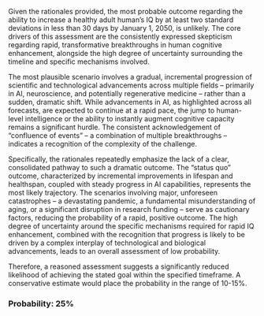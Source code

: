 Given the rationales provided, the most probable outcome regarding the ability to increase a healthy adult human’s IQ by at least two standard deviations in less than 30 days by January 1, 2050, is unlikely. The core drivers of this assessment are the consistently expressed skepticism regarding rapid, transformative breakthroughs in human cognitive enhancement, alongside the high degree of uncertainty surrounding the timeline and specific mechanisms involved.

The most plausible scenario involves a gradual, incremental progression of scientific and technological advancements across multiple fields – primarily in AI, neuroscience, and potentially regenerative medicine – rather than a sudden, dramatic shift.  While advancements in AI, as highlighted across all forecasts, are expected to continue at a rapid pace, the jump to human-level intelligence or the ability to instantly augment cognitive capacity remains a significant hurdle.  The consistent acknowledgement of “confluence of events” – a combination of multiple breakthroughs – indicates a recognition of the complexity of the challenge. 

Specifically, the rationales repeatedly emphasize the lack of a clear, consolidated pathway to such a dramatic outcome. The “status quo” outcome, characterized by incremental improvements in lifespan and healthspan, coupled with steady progress in AI capabilities, represents the most likely trajectory. The scenarios involving major, unforeseen catastrophes – a devastating pandemic, a fundamental misunderstanding of aging, or a significant disruption in research funding – serve as cautionary factors, reducing the probability of a rapid, positive outcome.  The high degree of uncertainty around the specific mechanisms required for rapid IQ enhancement, combined with the recognition that progress is likely to be driven by a complex interplay of technological and biological advancements, leads to an overall assessment of low probability. 

Therefore, a reasoned assessment suggests a significantly reduced likelihood of achieving the stated goal within the specified timeframe.  A conservative estimate would place the probability in the range of 10-15%.

### Probability: 25%